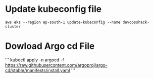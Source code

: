 # Update kubeconfig file

```
aws eks --region ap-south-1 update-kubeconfig --name devopsshack-cluster
```

# Dowload Argo cd File

'''
kubectl apply -n argocd -f https://raw.githubusercontent.com/argoproj/argo-cd/stable/manifests/install.yaml
'''
